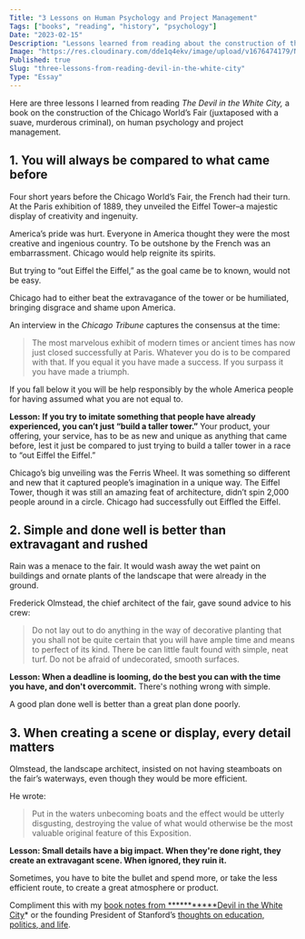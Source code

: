 ```yaml
---
Title: "3 Lessons on Human Psychology and Project Management"
Tags: ["books", "reading", "history", "psychology"]
Date: "2023-02-15"
Description: "Lessons learned from reading about the construction of the 1893 Chicago World’s Fair."
Image: "https://res.cloudinary.com/dde1q4ekv/image/upload/v1676474179/Nut_Expo02_copy_2_zryyaa.jpg"
Published: true
Slug: "three-lessons-from-reading-devil-in-the-white-city"
Type: "Essay"
---
```

Here are three lessons I learned from reading *The Devil in the White City,* a book on the construction of the Chicago World’s Fair (juxtaposed with a suave, murderous criminal), on human psychology and project management.

## 1. You will always be compared to what came before

Four short years before the Chicago World’s Fair, the French had their turn. At the Paris exhibition of 1889, they unveiled the Eiffel Tower–a majestic display of creativity and ingenuity.

America’s pride was hurt. Everyone in America thought they were the most creative and ingenious country. To be outshone by the French was an embarrassment. Chicago would help reignite its spirits.

But trying to “out Eiffel the Eiffel,” as the goal came be to known, would not be easy.

Chicago had to either beat the extravagance of the tower or be humiliated, bringing disgrace and shame upon America.

An interview in the *Chicago Tribune* captures the consensus at the time:

> The most marvelous exhibit of modern times or ancient times has now just closed successfully at Paris. Whatever you do is to be compared with that. If you equal it you have made a success. If you surpass it you have made a triumph.

If you fall below it you will be help responsibly by the whole America people for having assumed what you are not equal to.
>

**Lesson:** **If you try to imitate something that people have already experienced, you can’t just “build a taller tower.”** Your product, your offering, your service, has to be as new and unique as anything that came before, lest it just be compared to just trying to build a taller tower in a race to “out Eiffel the Eiffel.”

Chicago’s big unveiling was the Ferris Wheel. It was something so different and new that it captured people’s imagination in a unique way. The Eiffel Tower, though it was still an amazing feat of architecture, didn’t spin 2,000 people around in a circle. Chicago had successfully out Eiffled the Eiffel.

## 2. Simple and done well is better than extravagant and rushed

Rain was a menace to the fair. It would wash away the wet paint on buildings and ornate plants of the landscape that were already in the ground.

Frederick Olmstead, the chief architect of the fair, gave sound advice to his crew:

> Do not lay out to do anything in the way of decorative planting that you shall not be quite certain that you will have ample time and means to perfect of its kind. There be can little fault found with simple, neat turf. Do not be afraid of undecorated, smooth surfaces.
>

**Lesson: When a deadline is looming, do the best you can with the time you have, and don't overcommit.** There's nothing wrong with simple.

A good plan done well is better than a great plan done poorly.

## 3. When creating a scene or display, every detail matters

Olmstead, the landscape architect, insisted on not having steamboats on the fair’s waterways, even though they would be more efficient.

He wrote:

> Put in the waters unbecoming boats and the effect would be utterly disgusting, destroying the value of what would otherwise be the most valuable original feature of this Exposition.
>

**Lesson: Small details have a big impact. When they're done right, they create an extravagant scene. When ignored, they ruin it.**

Sometimes, you have to bite the bullet and spend more, or take the less efficient route, to create a great atmosphere or product.

Compliment this with my [book notes from ***********Devil in the White City](https://www.dltn.io/posts/devil-in-the-white-city)* or the founding President of Stanford’s [thoughts on education, politics, and life](https://www.dltn.io/posts/david-starr-jordan-on-life-education-and-politics).
